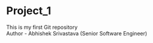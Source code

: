 # Project_1
This is my first Git repository
<br>
Author - Abhishek Srivastava (Senior Software Engineer)
